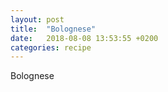 ```yaml
---
layout: post
title:  "Bolognese"
date:   2018-08-08 13:53:55 +0200
categories: recipe
---
```


Bolognese
